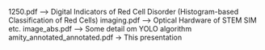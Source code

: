 1250.pdf --> Digital Indicators of Red Cell Disorder (Histogram-based Classification of Red Cells) 
imaging.pdf --> Optical Hardware of STEM SIM etc. 
image_abs.pdf --> Some detail om YOLO algorithm 
amity_annotated_annotated.pdf -> This presentation
